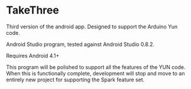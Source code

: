 TakeThree
=========

Third version of the android app.  Designed to support the Arduino Yun code.

Android Studio program, tested against Android Studio 0.8.2.

Requires Android 4.1+

This program will be polished to support all the features of the YUN code.  When this is functionally complete, development will stop and move to an entirely new project for supporting the Spark feature set.
